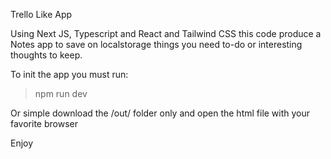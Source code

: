 Trello Like App

Using Next JS, Typescript and React and Tailwind CSS this code produce a Notes app to save on localstorage things you need to-do or interesting thoughts to keep.

To init the app you must run:

> npm run dev

Or simple download the /out/ folder only and open the html file with your favorite browser

Enjoy
